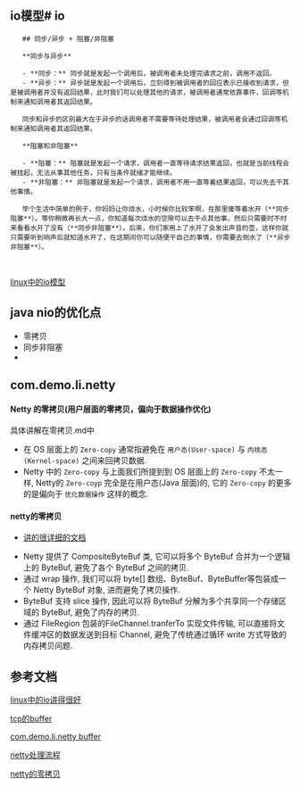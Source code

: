 
## io模型# io

       ## 同步/异步 + 阻塞/非阻塞
       
       **同步与异步**
       
       - **同步：** 同步就是发起一个调用后，被调用者未处理完请求之前，调用不返回。
       - **异步：** 异步就是发起一个调用后，立刻得到被调用者的回应表示已接收到请求，但是被调用者并没有返回结果，此时我们可以处理其他的请求，被调用者通常依靠事件，回调等机制来通知调用者其返回结果。
       
       同步和异步的区别最大在于异步的话调用者不需要等待处理结果，被调用者会通过回调等机制来通知调用者其返回结果。
       
       **阻塞和非阻塞**
       
       - **阻塞：** 阻塞就是发起一个请求，调用者一直等待请求结果返回，也就是当前线程会被挂起，无法从事其他任务，只有当条件就绪才能继续。
       - **非阻塞：** 非阻塞就是发起一个请求，调用者不用一直等着结果返回，可以先去干其他事情。
       
       举个生活中简单的例子，你妈妈让你烧水，小时候你比较笨啊，在那里傻等着水开（**同步阻塞**）。等你稍微再长大一点，你知道每次烧水的空隙可以去干点其他事，然后只需要时不时来看看水开了没有（**同步非阻塞**）。后来，你们家用上了水开了会发出声音的壶，这样你就只需要听到响声后就知道水开了，在这期间你可以随便干自己的事情，你需要去倒水了（**异步非阻塞**）。


​       

[linux中的io模型](https://mp.weixin.qq.com/s?__biz=Mzg3MjA4MTExMw==&mid=2247484746&idx=1&sn=c0a7f9129d780786cabfcac0a8aa6bb7&source=41#wechat_redirect)



## java nio的优化点

* 零拷贝
* 同步非阻塞
* 



## com.demo.li.netty 

#### Netty 的零拷贝(用户层面的零拷贝，偏向于数据操作优化)

具体讲解在零拷贝.md中

* 在 OS 层面上的 `Zero-copy` 通常指避免在 `用户态(User-space)` 与 `内核态(Kernel-space)` 之间来回拷贝数据.
* Netty 中的 `Zero-copy` 与上面我们所提到到 OS 层面上的 `Zero-copy` 不太一样, Netty的 `Zero-coyp` 完全是在用户态(Java 层面)的, 它的 `Zero-copy` 的更多的是偏向于 `优化数据操作` 这样的概念.

#### netty的零拷贝

* [讲的很详细的文档](https://segmentfault.com/a/1190000007560884)

- Netty 提供了 CompositeByteBuf 类, 它可以将多个 ByteBuf 合并为一个逻辑上的 ByteBuf, 避免了各个 ByteBuf 之间的拷贝.
- 通过 wrap 操作, 我们可以将 byte[] 数组、ByteBuf、ByteBuffer等包装成一个 Netty ByteBuf 对象, 进而避免了拷贝操作.
- ByteBuf 支持 slice 操作, 因此可以将 ByteBuf 分解为多个共享同一个存储区域的 ByteBuf, 避免了内存的拷贝.
- 通过 FileRegion 包装的FileChannel.tranferTo 实现文件传输, 可以直接将文件缓冲区的数据发送到目标 Channel, 避免了传统通过循环 write 方式导致的内存拷贝问题.

## 参考文档

[linux中的io讲得很好](https://mp.weixin.qq.com/s?__biz=Mzg3MjA4MTExMw==&mid=2247484746&idx=1&sn=c0a7f9129d780786cabfcac0a8aa6bb7&source=41#wechat_redirect)

[tcp的buffer](https://www.cnblogs.com/promise6522/archive/2012/03/03/2377935.html)

[com.demo.li.netty buffer](http://ifeve.com/netty-2-buffer/)

[netty处理流程](https://www.yuque.com/page/luan.ma/netty-flow)

[netty的零拷贝](https://segmentfault.com/a/1190000007560884)